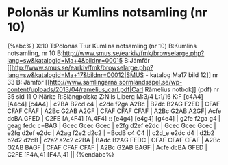 # Polonäs ur Kumlins notsamling (nr 10)

{%abc%}
X:10
T:Polonäs
T:ur Kumlins notsamling (nr 10)
B:Kumlins notsamling, nr 10
B:http://www.smus.se/earkiv/fmk/browselarge.php?lang=sw&katalogid=Ma+4&bildnr=00015
B:Jämför [[http://www.smus.se/earkiv/fmk/browselarge.php?lang=sw&katalogid=Ma+17&bildnr=00012|SMUS - katalog Ma17 bild 12]] nr 33
B: Jämför [[http://www.samlingarna.sormlandsspel.se/wp-content/uploads/2013/04/ramelius_carl.pdf|Carl Råmelius notbok]] (pdf) nr 35 sid 11
O:Närke
R:Slängpolska
Z:Nils Liberg
M:3/4
L:1/16
K:F
[c4A4] [A4c4] [c4A4] | c2BA B2cd c4 | c2de f2ga A2Bc | B2dc B2AG F2ED |
CFAF CFAF CFAF | A2Bc G2AB A2GF | CFAF CFAF CFAF | A2Bc G2AB A2GF|
Acfe dcBA GFED | C2FE [A,4F4] [A,4F4] :: [e4g4] [e4g4] [g4e4] | g2fe f2ga g4 | 
geag fedc c=BAG | Gcec Gcec Gcec | e2fg d2ef e2dc | Gcec Gcec Gcec |
e2fg d2ef e2dc | A2ag f2e2 d2c2 | =BcdB c4 C4 || c2d_e e2dc d4 | d2b2 b2d2 d2cB | 
c2a2 a2c2 c2BA | BAdc B2AG FEDC | CFAF CFAF CFAF | A2Bc G2AB BAGF | 
CFAF CFAF CFAF | A2Bc G2AB BAGF | Acfe dcBA GFED | C2FE [F4A,4] [F4A,4] ||
{%endabc%}

